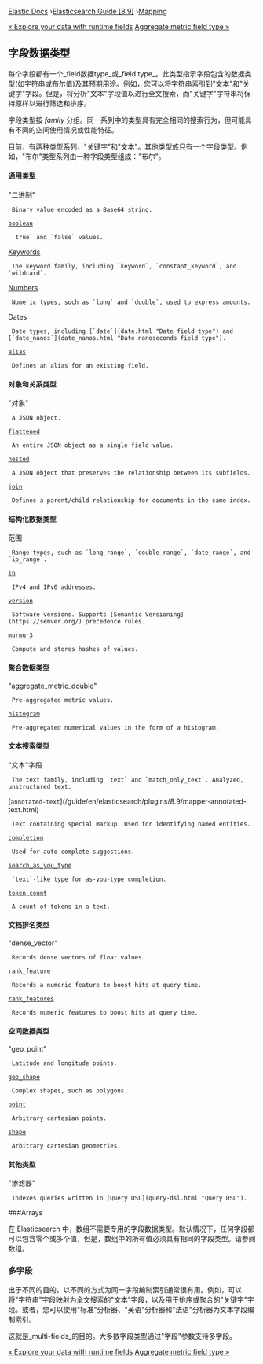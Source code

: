 

[Elastic Docs](/guide/) ›[Elasticsearch Guide [8.9]](index.md)
›[Mapping](mapping.md)

[« Explore your data with runtime fields](runtime-examples.md) [Aggregate
metric field type »](aggregate-metric-double.md)

## 字段数据类型

每个字段都有一个_field数据type_或_field type_。此类型指示字段包含的数据类型(如字符串或布尔值)及其预期用途。例如，您可以将字符串索引到"文本"和"关键字"字段。但是，将分析"文本"字段值以进行全文搜索，而"关键字"字符串将保持原样以进行筛选和排序。

字段类型按 _family_ 分组。同一系列中的类型具有完全相同的搜索行为，但可能具有不同的空间使用情况或性能特征。

目前，有两种类型系列，"关键字"和"文本"。其他类型族只有一个字段类型。例如，"布尔"类型系列由一种字段类型组成："布尔"。

#### 通用类型

"二进制"

     Binary value encoded as a Base64 string. 
[`boolean`](boolean.html "Boolean field type")

     `true` and `false` values. 
[Keywords](keyword.html "Keyword type family")

     The keyword family, including `keyword`, `constant_keyword`, and `wildcard`. 
[Numbers](number.html "Numeric field types")

     Numeric types, such as `long` and `double`, used to express amounts. 
Dates

     Date types, including [`date`](date.html "Date field type") and [`date_nanos`](date_nanos.html "Date nanoseconds field type"). 
[`alias`](field-alias.html "Alias field type")

     Defines an alias for an existing field. 

#### 对象和关系类型

"对象"

     A JSON object. 
[`flattened`](flattened.html "Flattened field type")

     An entire JSON object as a single field value. 
[`nested`](nested.html "Nested field type")

     A JSON object that preserves the relationship between its subfields. 
[`join`](parent-join.html "Join field type")

     Defines a parent/child relationship for documents in the same index. 

#### 结构化数据类型

范围

     Range types, such as `long_range`, `double_range`, `date_range`, and `ip_range`. 
[`ip`](ip.html "IP field type")

     IPv4 and IPv6 addresses. 
[`version`](version.html "Version field type")

     Software versions. Supports [Semantic Versioning](https://semver.org/) precedence rules. 
[`murmur3`](/guide/en/elasticsearch/plugins/8.9/mapper-murmur3.html)

     Compute and stores hashes of values. 

#### 聚合数据类型

"aggregate_metric_double"

     Pre-aggregated metric values. 
[`histogram`](histogram.html "Histogram field type")

     Pre-aggregated numerical values in the form of a histogram. 

#### 文本搜索类型

"文本"字段

     The text family, including `text` and `match_only_text`. Analyzed, unstructured text. 
[`annotated-text`](/guide/en/elasticsearch/plugins/8.9/mapper-annotated-
text.html)

     Text containing special markup. Used for identifying named entities. 
[`completion`](search-suggesters.html#completion-suggester "Completion
Suggester")

     Used for auto-complete suggestions. 
[`search_as_you_type`](search-as-you-type.html "Search-as-you-type field
type")

     `text`-like type for as-you-type completion. 
[`token_count`](token-count.html "Token count field type")

     A count of tokens in a text. 

#### 文档排名类型

"dense_vector"

     Records dense vectors of float values. 
[`rank_feature`](rank-feature.html "Rank feature field type")

     Records a numeric feature to boost hits at query time. 
[`rank_features`](rank-features.html "Rank features field type")

     Records numeric features to boost hits at query time. 

#### 空间数据类型

"geo_point"

     Latitude and longitude points. 
[`geo_shape`](geo-shape.html "Geoshape field type")

     Complex shapes, such as polygons. 
[`point`](point.html "Point field type")

     Arbitrary cartesian points. 
[`shape`](shape.html "Shape field type")

     Arbitrary cartesian geometries. 

#### 其他类型

"渗滤器"

     Indexes queries written in [Query DSL](query-dsl.html "Query DSL"). 

###Arrays

在 Elasticsearch 中，数组不需要专用的字段数据类型。默认情况下，任何字段都可以包含零个或多个值，但是，数组中的所有值必须具有相同的字段类型。请参阅数组。

### 多字段

出于不同的目的，以不同的方式为同一字段编制索引通常很有用。例如，可以将"字符串"字段映射为全文搜索的"文本"字段，以及用于排序或聚合的"关键字"字段。或者，您可以使用"标准"分析器、"英语"分析器和"法语"分析器为文本字段编制索引。

这就是_multi-fields_的目的。大多数字段类型通过"字段"参数支持多字段。

[« Explore your data with runtime fields](runtime-examples.md) [Aggregate
metric field type »](aggregate-metric-double.md)
